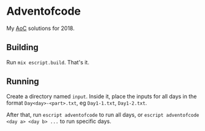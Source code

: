# Adventofcode

My [AoC](https://adventofcode.com) solutions for 2018.

## Building

Run `mix escript.build`. That's it.

## Running

Create a directory named `input`. Inside it, place the inputs for all days in the format
`Day<day>-<part>.txt`, eg `Day1-1.txt`, `Day1-2.txt`.

After that, run `escript adventofcode` to run all days, or `escript adventofcode <day a> <day b> ...`
to run specific days.